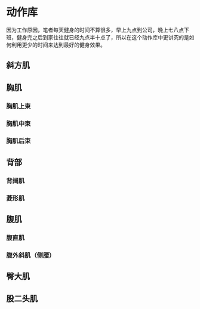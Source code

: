 # 动作库

因为工作原因，笔者每天健身的时间不算很多，早上九点到公司，晚上七八点下班，健身完之后到家往往就已经九点半十点了，所以在这个动作库中更讲究的是如何利用更少的时间来达到最好的健身效果。

## 斜方肌

## 胸肌

### 胸肌上束

### 胸肌中束

### 胸肌后束

## 背部

### 背阔肌

### 菱形肌

## 腹肌

### 腹直肌

### 腹外斜肌（侧腰）

## 臀大肌

## 股二头肌
